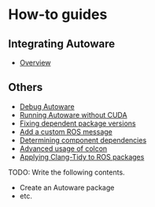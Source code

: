 # How-to guides

## Integrating Autoware

- [Overview](integrating-autoware/overview.md)
<!-- - [Calibrating your sensors](calibrating-your-sensors.md)
- [Creating maps for Autoware](creating-maps-for-autoware/index.md)
- [Integrating Autoware with a differential drive vehicle](integrating-autoware-with-a-diff-drive-vehicle.md)
- [Evaluating controller performance](evaluating-controller-performance.md)
- [Evaluating real-time performance](evaluating-real-time-performance.md) -->

## Others

- [Debug Autoware](others/debug-autoware.md)
- [Running Autoware without CUDA](others/running-autoware-without-cuda.md)
- [Fixing dependent package versions](others/fixing-dependent-package-versions.md)
- [Add a custom ROS message](others/add-a-custom-ros-message.md)
- [Determining component dependencies](others/determining-component-dependencies.md)
- [Advanced usage of colcon](others/advanced-usage-of-colcon.md)
- [Applying Clang-Tidy to ROS packages](others/applying-clang-tidy-to-ros-packages.md)

TODO: Write the following contents.

- Create an Autoware package
- etc.
